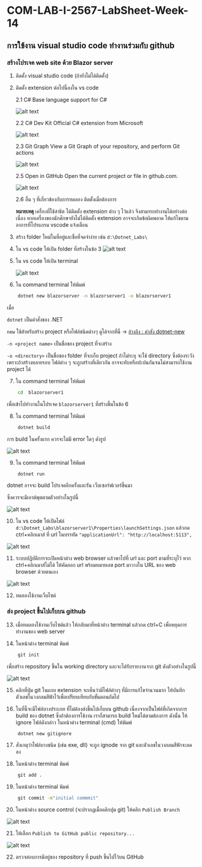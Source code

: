 # COM-LAB-I-2567-LabSheet-Week-14

## การใช้งาน visual studio code ทำงานร่วมกับ github
### สร้างโปรเจค web site ด้วย Blazor server
1. ติดตั้ง visual studio code (ถ้ายังไม่ได้ติดตั้ง)

2. ติดตั้ง extension ต่อไปนี้ลงใน vs code

    2.1  C#  Base language support for C#


    ![alt text](./Pictures/image-14.png)


    2.2 C# Dev Kit Official C# extension from Microsoft

    ![alt text](./Pictures/image-1.png)


    2.3 Git Graph  View a Git Graph of your repository, and perform Git actions

    ![alt text](./Pictures/image-12.png)

    2.5 Open in GitHub  Open the current project or file in github.com.

   ![alt text](Pictures/image-13.png)

    2.6 อื่น ๆ ที่เกี่ยวข้องกับการทดลอง ติดตั้งเมื่อต้องการ


    __หมายเหตุ__ เครื่องที่ใช้สาธิต ได้ติดตั้ง extension ต่าง ๆ ไว้แล้ว จึงสามารถทำงานได้อย่างต่อเนื่อง หากเครื่องของนักศึกษายังไม่ได้ติดตั้ง extension อาจจะเกิดข้อผิดพลาด ให้แก้ไขตามอาการที่โปรแกรม vscode แจ้งเตือน

4. สร้าง folder ใหม่ในที่อยู่และชื่อที่จดจำง่าย เช่น `d:\Dotnet_Labs\`

5. ใน vs code ให้เปิด folder ที่สร้างในข้อ 3
    ![alt text](./Pictures/image-2.png)

6. ใน vs code ให้เปิด terminal 

    ![alt text](./Pictures/image-3.png)

7. ใน command terminal ให้พิมพ์

```cmd
    dotnet new blazorserver -n blazorserver1 -o blazorserver1
```
เมื่อ
    
`dotnet`  เป็นคำสั่งของ .NET
    
`new`  ใช้สำหรับสร้าง project หรือไฟล์ชนิดต่างๆ ดูได้จากที่นี่ -> [อ้างอิง : คำสัง dotnet-new]( 
    https://learn.microsoft.com/en-us/dotnet/core/tools/dotnet-new)
    
`-n <project name>` เป็นชื่อของ project ที่จะสร้าง
    
`-o <directory>` เป็นชื่อของ folder ที่จะเก็บ project ถ้าไม่ระบุ จะใช้ directory ซึ่งต้องระวัง เพราะถ้าสร้างหลายรอบ ไฟล์ต่าง ๆ จะถูกสร้างที่เดียวกัน อาจจะทับหรือปะปนกันจนไม่สามารถใช้งาน project ได้

   7. ใน command terminal ให้พิมพ์

```cmd
    cd  blazorserver1 
``` 
เพื่อเข้าไปทำงานในโปรเจค `blazorserver1` ที่สร้างขึ้นในข้อ 6

   8. ใน command terminal ให้พิมพ์

```cmd
    dotnet build 
``` 
การ build ในครั้งแรก ควรจะไม่มี error ใดๆ ดังรูป

![alt text](./Pictures/image-4.png)

   9. ใน command terminal ให้พิมพ์

```cmd
    dotnet run 
``` 

dotnet อาจจะ build โปรเจคอีกครั้งและรัน เว็บเซอร์ฟเวอร์ขึ้นมา 

ซึ่งควรจะมีเอาต์พุตตามตัวอย่างในรูปนี้

![alt text](./Pictures/image-5.png)

   10. ใน vs code ให้เปิดไฟล์ `d:\Dotnet_Labs\blazorserver1\Properties\launchSettings.json`
 แล้วกด ctrl+คลิกเมาส์ ที่ url ในบรรทัด `"applicationUrl": "http://localhost:5113",`

![alt text](./Pictures/image-6.png)


   11. ระบบปฏิบัติการจะเปิดหน้าต่าง web browser แล้วพาไปที่ url และ port ตามที่ระบุไว้ หาก ctrl+คลิกเมาส์ไม่ได้ ให้คัดลอก url พร้อมหมายเลข port มาวางใน URL ของ web browser ด้วยตนเอง

![alt text](./Pictures/image-7.png)

   12. ทดลองใช้งานเว็บไซต์  

### ส่ง project ขึ้นไปเก็บบน github

   13. เมื่อทดลองใช้งานเว็บไซต์แล้ว ให้กลับมาที่หน้าต่าง terminal แล้วกด ctrl+C เพื่อหยุดการทำงานของ web server


   14. ในหน้าต่าง terminal  พิมพ์

```cmd
    git init 
``` 

เพื่อสร้าง repository ขึ้นใน working directory และจะได้รับรายงานจาก git ดังตัวอย่างในรูปนี้

![alt text](./Pictures/image-9.png)

   15. คลิกที่ปุ่ม git ในแถบ extension จะเห็นว่ามีไฟล์ต่างๆ ที่มีการแก้ไขจำนวนมาก ให้บันทึกตัวเลขในวงกลมสีฟ้าไว้เพื่อเปรียบเทียบกับขั้นตอนถัดไป 

    
   16. ในที่นี้จะมีไฟล์บางประเภท ที่ไม่ต้องส่งขึ้นไปเก็บบน github เนื่องจากเป็นไฟล์ที่เกิดจากการ build ของ dotnet ซึ่งถ้าต้องการใช้งาน เราก็สามารถ build  ใหม่ได้ตามต้องการ ดังนั้น ให้ ignore ไฟล์ดังกล่าว ในหน้าต่าง terminal (cmd) ให้พิมพ์

```cmd
    dotnet new gitignore 
``` 

   17. สังเกตุว่าไฟล์บางชนิด (เช่น exe, dll) จะถูก ignode จาก git และตัวเลขในวงกลมสีฟ้าจะลดลง
  
   18. ในหน้าต่าง terminal พิมพ์

```cmd
    git add . 
``` 

   19. ในหน้าต่าง terminal พิมพ์

```cmd
    git commit -m"initial commmit" 
``` 

   20. ในหน้าต่าง source control (จะปรากฏเมื่อคลิกปุม git) ให้คลิก `Publish Branch`

![alt text](Pictures/image-10.png)

   21. ให้เลือก `Publish to GitHub public repository...` 

![alt text](Pictures/image-11.png)

   22. ตรวจสอบการมีอยู่ของ repository ที่ push ขึ้นไปไว้บน GitHub

  




